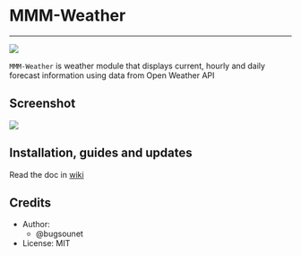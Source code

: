 # MMM-Weather
---

![](https://raw.githubusercontent.com/bugsounet/MMM-Weather/dev/logo.png)

`MMM-Weather` is weather module that displays current, hourly and daily forecast information using data from Open Weather API

## Screenshot

![](https://raw.githubusercontent.com/bugsounet/MMM-Weather/dev/screenshot.png)

## Installation, guides and updates

Read the doc in [wiki](http://wiki.bugsounet.fr/en/MMM-Weather)

## Credits
  * Author:
    * @bugsounet
  * License: MIT

